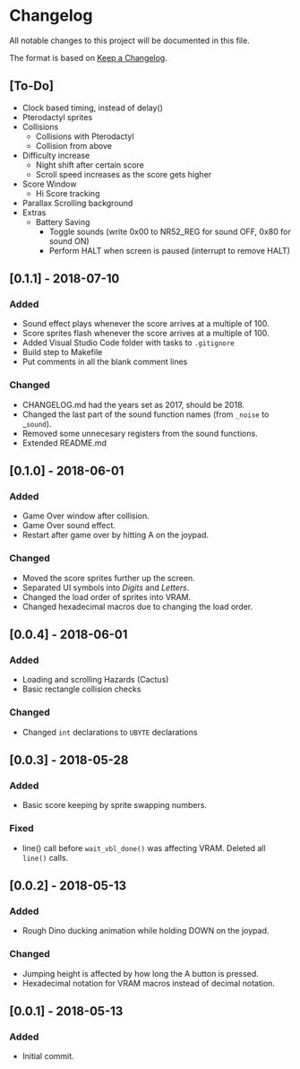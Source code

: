 # Changelog
All notable changes to this project will be documented in this file.

The format is based on [Keep a Changelog](http://keepachangelog.com/en/1.0.0/).

## [To-Do]
  - Clock based timing, instead of delay()
  - Pterodactyl sprites
  - Collisions
    - Collisions with Pterodactyl
    - Collision from above
  - Difficulty increase
    - Night shift after certain score
    - Scroll speed increases as the score gets higher 
  - Score Window
    - Hi Score tracking
  - Parallax Scrolling background
  - Extras
    - Battery Saving
      - Toggle sounds (write 0x00 to NR52_REG for sound OFF, 0x80 for sound ON)
      - Perform HALT when screen is paused (interrupt to remove HALT)


## [0.1.1] - 2018-07-10
### Added
  - Sound effect plays whenever the score arrives at a multiple of 100.
  - Score sprites flash whenever the score arrives at a multiple of 100.
  - Added Visual Studio Code folder with tasks to `.gitignore`
  - Build step to Makefile
  - Put comments in all the blank comment lines
### Changed
  - CHANGELOG.md had the years set as 2017, should be 2018.
  - Changed the last part of the sound function names (from `_noise` to _`sound`).
  - Removed some unnecesary registers from the sound functions.
  - Extended README.md

## [0.1.0] - 2018-06-01
### Added
  - Game Over window after collision.
  - Game Over sound effect.
  - Restart after game over by hitting A on the joypad.

### Changed
  - Moved the score sprites further up the screen.
  - Separated UI symbols into *Digits* and *Letters*.
  - Changed the load order of sprites into VRAM.
  - Changed hexadecimal macros due to changing the load order.

## [0.0.4] - 2018-06-01
### Added
  - Loading and scrolling Hazards (Cactus)
  - Basic rectangle collision checks

### Changed
  - Changed `int` declarations to `UBYTE` declarations

## [0.0.3] - 2018-05-28
### Added
  - Basic score keeping by sprite swapping numbers.

### Fixed
  - line() call before `wait_vbl_done()` was affecting VRAM. Deleted all `line()` calls.

## [0.0.2] - 2018-05-13
### Added
  - Rough Dino ducking animation while holding DOWN on the joypad.

### Changed
  - Jumping height is affected by how long the A button is pressed.
  - Hexadecimal notation for VRAM macros instead of decimal notation.


## [0.0.1] - 2018-05-13
### Added
  - Initial commit.
